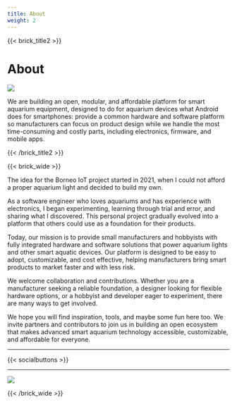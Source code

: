 ```yaml
---
title: About
weight: 2
---
```


{{< brick_title2 >}}

# About


![](/uploads/photos/home/hero.jpg)

We are building an open, modular, and affordable platform for smart aquarium equipment, designed to do for aquarium devices what Android does for smartphones: provide a common hardware and software platform so manufacturers can focus on product design while we handle the most time-consuming and costly parts, including electronics, firmware, and mobile apps.

{{< /brick_title2 >}}


{{< brick_wide >}}

The idea for the Borneo IoT project started in 2021, when I could not afford a proper aquarium light and decided to build my own.

As a software engineer who loves aquariums and has experience with electronics, I began experimenting, learning through trial and error, and sharing what I discovered. This personal project gradually evolved into a platform that others could use as a foundation for their products.

Today, our mission is to provide small manufacturers and hobbyists with fully integrated hardware and software solutions that power aquarium lights and other smart aquatic devices. Our platform is designed to be easy to adopt, customizable, and cost effective, helping manufacturers bring smart products to market faster and with less risk.

We welcome collaboration and contributions. Whether you are a manufacturer seeking a reliable foundation, a designer looking for flexible hardware options, or a hobbyist and developer eager to experiment, there are many ways to get involved.

We hope you will find inspiration, tools, and maybe some fun here too. We invite partners and contributors to join us in building an open ecosystem that makes advanced smart aquarium technology accessible, customizable, and affordable for everyone.

---

{{< socialbuttons >}}


___

![](/uploads/photos/home/forbear.png)


[^1]: The open-source repo does not provide mass production-related tools and software.


{{< /brick_wide >}}